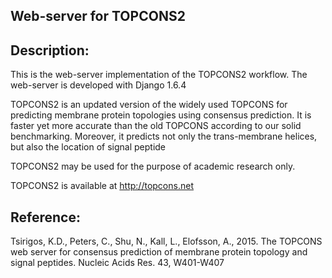 ## Web-server for TOPCONS2

## Description:
This is the web-server implementation of the TOPCONS2 workflow.
The web-server is developed with Django 1.6.4

TOPCONS2 is an updated version of the widely used TOPCONS for predicting
membrane protein topologies using consensus prediction.
It is faster yet more accurate than the old TOPCONS according to our solid
benchmarking. Moreover, it predicts not only the trans-membrane helices,
but also the location of signal peptide

TOPCONS2 may be used for the purpose of academic research only.

TOPCONS2 is available at http://topcons.net


## Reference:
Tsirigos, K.D., Peters, C., Shu, N., Kall, L., Elofsson, A., 2015. The TOPCONS
web server for consensus prediction of membrane protein topology and signal
peptides. Nucleic Acids Res. 43, W401-W407

